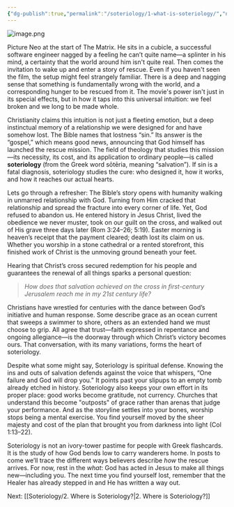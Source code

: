 ```yaml
---
{"dg-publish":true,"permalink":"/soteriology/1-what-is-soteriology/","noteIcon":""}
---
```



![image.png](/img/user/image.png)

Picture Neo at the start of The Matrix. He sits in a cubicle, a successful software engineer nagged by a feeling he can’t quite name—a splinter in his mind, a certainty that the world around him isn't quite real. Then comes the invitation to wake up and enter a story of rescue. Even if you haven't seen the film, the setup might feel strangely familiar. There is a deep and nagging sense that something is fundamentally wrong with the world, and a corresponding hunger to be rescued from it. The movie's power isn't just in its special effects, but in how it taps into this universal intuition: we feel broken and we long to be made whole.

Christianity claims this intuition is not just a fleeting emotion, but a deep instinctual memory of a relationship we were designed for and have somehow lost. The Bible names that lostness “sin.” Its answer is the “gospel,” which means good news, announcing that God himself has launched the rescue mission. The field of theology that studies this mission—its necessity, its cost, and its application to ordinary people—is called **soteriology** (from the Greek word sōtēria, meaning “salvation”). If sin is a fatal diagnosis, soteriology studies the cure: who designed it, how it works, and how it reaches our actual hearts.

Lets go through a refresher: The Bible’s story opens with humanity walking in unmarred relationship with God. Turning from Him cracked that relationship and spread the fracture into every corner of life. Yet, God refused to abandon us. He entered history in Jesus Christ, lived the obedience we never muster, took on our guilt on the cross, and walked out of His grave three days later (Rom 3:24–26; 5:19). Easter morning is heaven’s receipt that the payment cleared; death lost its claim on us. Whether you worship in a stone cathedral or a rented storefront, this finished work of Christ is the unmoving ground beneath your feet.

Hearing that Christ’s cross secured redemption for his people and guarantees the renewal of all things sparks a personal question: 
> *How does that salvation achieved on the cross in first-century Jerusalem reach me in my 21st century life?* 

Christians have wrestled for centuries with the dance between God’s initiative and human response. Some describe grace as an ocean current that sweeps a swimmer to shore, others as an extended hand we must choose to grip. All agree that trust—faith expressed in repentance and ongoing allegiance—is the doorway through which Christ’s victory becomes ours. That conversation, with its many variations, forms the heart of soteriology.

Despite what some might say, Soteriology is spiritual defense. Knowing the ins and outs of salvation defends against the voice that whispers, “One failure and God will drop you.” It points past your slipups to an empty tomb already etched in history. Soteriology also keeps your own effort in its proper place: good works become gratitude, not currency. Churches that understand this become "outposts" of grace rather than arenas that judge your performance. And as the storyline settles into your bones, worship stops being a mental exercise. You find yourself moved by the sheer majesty and cost of the plan that brought you from darkness into light (Col 1:13–22).

Soteriology is not an ivory-tower pastime for people with Greek flashcards. It is the study of how God bends low to carry wanderers home. In posts to come we’ll trace the different ways believers describe _how_ the rescue arrives. For now, rest in the _what_: God has acted in Jesus to make all things new—including you. The next time you find yourself lost, remember that the Healer has already stepped in and He has written a way out.

Next: [[Soteriology/2. Where is Soteriology?\|2. Where is Soteriology?]]